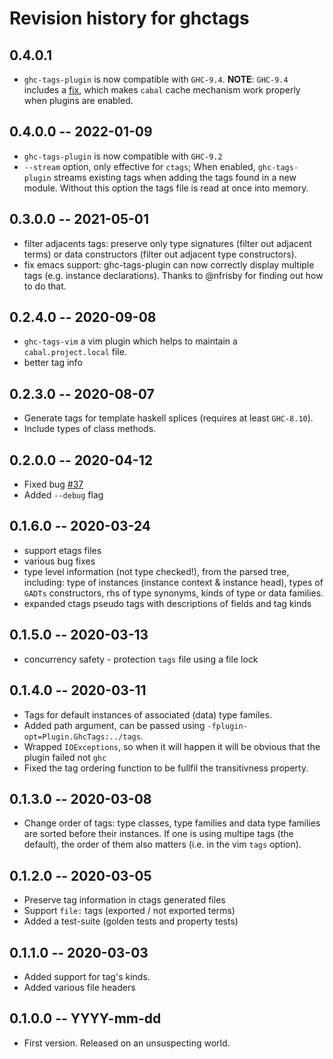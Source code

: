 # Revision history for ghctags

## 0.4.0.1

* `ghc-tags-plugin` is now compatible with `GHC-9.4`.
  **NOTE**: `GHC-9.4` includes a [fix][ghc-issue-20417], which makes `cabal`
  cache mechanism work properly when plugins are enabled.

## 0.4.0.0 -- 2022-01-09

* `ghc-tags-plugin` is now compatible with `GHC-9.2`
* `--stream` option, only effective for `ctags`; When enabled,
  `ghc-tags-plugin` streams existing tags when adding the tags found in a new
  module.  Without this option the tags file is read at once into memory.

## 0.3.0.0 -- 2021-05-01

* filter adjacents tags: preserve only type signatures (filter out adjacent
  terms) or data constructors (filter out adjacent type constructors).
* fix emacs support: ghc-tags-plugin can now correctly display multiple tags
  (e.g. instance declarations).  Thanks to @nfrisby for finding out how to do
  that.

## 0.2.4.0 -- 2020-09-08

* `ghc-tags-vim` a vim plugin which helps to maintain a `cabal.project.local` file.
* better tag info

## 0.2.3.0 -- 2020-08-07

* Generate tags for template haskell splices (requires at least `GHC-8.10`).
* Include types of class methods.

## 0.2.0.0 -- 2020-04-12

* Fixed bug [#37][issue-37]
* Added `--debug` flag

## 0.1.6.0 -- 2020-03-24

* support etags files
* various bug fixes
* type level information (not type checked!), from the parsed tree, including:
  type of instances (instance context & instance head), types of `GADTs`
  constructors, rhs of type synonyms, kinds of type or data families.
* expanded ctags pseudo tags with descriptions of fields and tag kinds

## 0.1.5.0 -- 2020-03-13

* concurrency safety - protection `tags` file using a file lock

## 0.1.4.0 -- 2020-03-11

* Tags for default instances of associated (data) type familes.
* Added path argument, can be passed using `-fplugin-opt=Plugin.GhcTags:../tags`.
* Wrapped `IOExceptions`, so when it will happen it will be obvious that the
  plugin failed not `ghc`
* Fixed the tag ordering function to be fullfil the transitivness property.

## 0.1.3.0 -- 2020-03-08

* Change order of tags: type classes, type families and data type families are
  sorted before their instances.  If one is using multipe tags (the default),
  the order of them also matters (i.e. in the vim `tags` option).

## 0.1.2.0 -- 2020-03-05

* Preserve tag information in ctags generated files
* Support `file:` tags (exported / not exported terms)
* Added a test-suite (golden tests and property tests)

## 0.1.1.0 -- 2020-03-03

* Added support for tag's kinds.
* Added various file headers

## 0.1.0.0 -- YYYY-mm-dd

* First version. Released on an unsuspecting world.

[ghc-issue-20417]: https://gitlab.haskell.org/ghc/ghc/-/issues/20417
[issue-37]: https://github.com/coot/ghc-tags-plugin/issues/37
